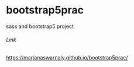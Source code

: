 # bootstrap5prac
sass and bootstrap5 project
###### Link
https://marjanaswarnaly.github.io/bootstrap5prac/
